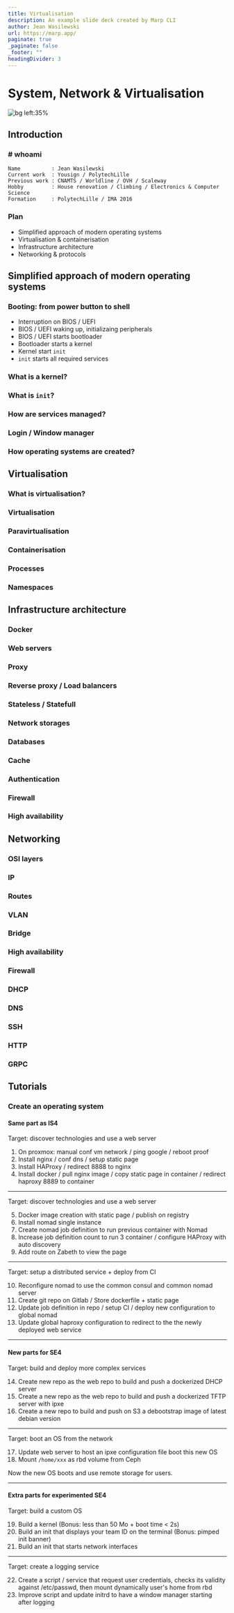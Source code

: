 ```yaml
---
title: Virtualisation
description: An example slide deck created by Marp CLI
author: Jean Wasilewski
url: https://marp.app/
paginate: true
_paginate: false
_footer: ""
headingDivider: 3
---
```


# System, Network & Virtualisation

![bg left:35%](assets/intro.jpg)

## Introduction

<!---
footer: Introduction
_footer: ""
--->

### # whoami

<!--
Yousign depuis 2 ans. Polytech depuis 5 ans.
-->

```
Name          : Jean Wasilewski
Current work  : Yousign / PolytechLille
Previous work : CNAMTS / Worldline / OVH / Scaleway
Hobby         : House renovation / Climbing / Electronics & Computer Science
Formation     : PolytechLille / IMA 2016
```

### Plan

<!--
3 modules denses: virtualisation, administration des systems et reseaux et leur application
Perimetre large: du demarrage d'un ordinateur au deploiement de services web
-->

- Simplified approach of modern operating systems
- Virtualisation & containerisation
- Infrastructure architecture
- Networking & protocols

## Simplified approach of modern operating systems

<!--
footer: Simplified approach of modern operating systems
_footer: ""
-->

### Booting: from power button to shell

<!--
Details des composants d'un ordinateur
Explication des difference entre BIOS et UEFI
-->

- Interruption on BIOS / UEFI
- BIOS / UEFI waking up, initializaing peripherals
- BIOS / UEFI starts bootloader
- Bootloader starts a kernel
- Kernel start `init`
- `init` starts all required services

### What is a kernel?

### What is `init`?

### How are services managed?

### Login / Window manager

### How operating systems are created?

<!--
Debian based, BSD based
LFS
-->

## Virtualisation

<!--
footer: Virtualisation
_footer: ""
-->

### What is virtualisation?

### Virtualisation

### Paravirtualisation

### Containerisation

### Processes

### Namespaces

## Infrastructure architecture

<!--
footer: Infrastructure architecture
_footer: ""
-->

<!--
How Spotify works?
-->

### Docker

### Web servers

### Proxy

### Reverse proxy / Load balancers

### Stateless / Statefull

### Network storages

### Databases

### Cache

### Authentication

### Firewall

### High availability

## Networking

<!--
footer: Networking
_footer: ""
-->

### OSI layers

### IP

<!--
Netmasks
-->

### Routes

### VLAN

<!--
802.1q
-->

### Bridge

### High availability

<!--
LACP / ECMP
-->

### Firewall

<!--
NAT / iptables / nftables / ufw
-->

### DHCP

### DNS

### SSH

### HTTP

<!--
Proto, REST
-->

### GRPC

<!--
Protobuf
-->

## Tutorials

<!--
footer: Tutorials
_footer: ""
-->


### Create an operating system

#### Same part as IS4

Target: discover technologies and use a web server

1. On proxmox: manual conf vm network / ping google / reboot proof
2. Install nginx / conf dns / setup static page
3. Install HAProxy / redirect 8888 to nginx
4. Install docker / pull nginx image / copy static page in container / redirect haproxy 8889 to container

---

Target: discover technologies and use a web server

5. Docker image creation with static page / publish on registry
6. Install nomad single instance
7. Create nomad job definition to run previous container with Nomad
8. Increase job definition count to run 3 container / configure HAProxy with auto discovery
9. Add route on Zabeth to view the page

---

Target: setup a distributed service + deploy from CI

10. Reconfigure nomad to use the common consul and common nomad server
11. Create git repo on Gitlab / Store dockerfile + static page
12. Update job definition in repo / setup CI / deploy new configuration to global nomad
13. Update global haproxy configuration to redirect to the the newly deployed web service

---

#### New parts for SE4

Target: build and deploy more complex services

14. Create new repo as the web repo to build and push a dockerized DHCP server
15. Create a new repo as the web repo to build and push a dockerized TFTP server with ipxe
16. Create a new repo to build and push on S3 a debootstrap image of latest debian version

---

Target: boot an OS from the network

17. Update web server to host an ipxe configuration file boot this new OS
18. Mount `/home/xxx` as rbd volume from Ceph

Now the new OS boots and use remote storage for users.

---

#### Extra parts for experimented SE4

Target: build a custom OS

19. Build a kernel (Bonus: less than 50 Mo + boot time < 2s)
20. Build an init that displays your team ID on the terminal (Bonus: pimped init banner)
21. Build an init that starts network interfaces

---

Target: create a logging service

22. Create a script / service that request user credentials, checks its validity against /etc/passwd, then mount dynamically user's home from rbd
22. Improve script and update initrd to have a window manager starting after logging
